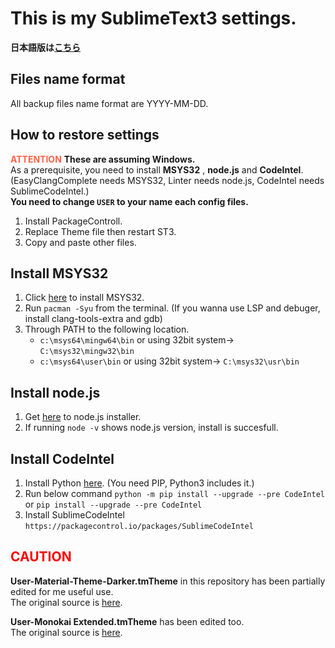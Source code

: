 # This is my SublimeText3 settings.

__日本語版は[こちら](/README.jp.md)__

Files name format
-------------------------
All backup files name format are YYYY-MM-DD.

How to restore settings
-------------------------
<font color="Tomato">__ATTENTION__</font> __These are assuming Windows.__  
As a prerequisite, you need to install __MSYS32__ , __node.js__ and __CodeIntel__.  
(EasyClangComplete needs MSYS32, Linter needs node.js, CodeIntel needs SublimeCodeIntel.)  
__You need to change `USER` to your name each config files.__

1. Install PackageControll.
2. Replace Theme file then restart ST3.
3. Copy and paste other files.

Install MSYS32
-------------------------

1. Click [here](https://www.msys2.org/) to install MSYS32.
2. Run ``pacman -Syu`` from the terminal. (If you wanna use LSP and debuger, install clang-tools-extra and gdb)
3. Through PATH to the following location.
	* ``c:\msys64\mingw64\bin`` or using 32bit system-> ``C:\msys32\mingw32\bin``
	* ``c:\msys64\user\bin`` or using 32bit system-> ``C:\msys32\usr\bin``

Install node.js
----------------------
1. Get [here](https://nodejs.org/) to node.js installer.
2. If running ``node -v`` shows node.js version, install is succesfull.

Install CodeIntel
----------------------
1. Install Python [here](https://www.python.org/). (You need PIP, Python3 includes it.)
2. Run below command ``python -m pip install --upgrade --pre CodeIntel`` or ``pip install --upgrade --pre CodeIntel``
3. Install SublimeCodeIntel ``https://packagecontrol.io/packages/SublimeCodeIntel``

<font color="Red">CAUTION</font>
---------------------------
__User-Material-Theme-Darker.tmTheme__ in this repository has been partially edited for me useful use.  
The original source is [here](https://packagecontrol.io/packages/Material%20Theme).

__User-Monokai Extended.tmTheme__ has been edited too.  
The original source is [here](https://packagecontrol.io/packages/Monokai%20Extended).